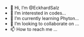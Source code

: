 - 👋 Hi, I’m @EckhardSalz
- 👀 I’m interested in codes...
- 🌱 I’m currently learning Phyton...
- 💞️ I’m looking to collaborate on ...
- 📫 How to reach me ...

<!---
EckhardSalz/EckhardSalz is a ✨ special ✨ repository because its `README.md` (this file) appears on your GitHub profile.
You can click the Preview link to take a look at your changes.
--->
